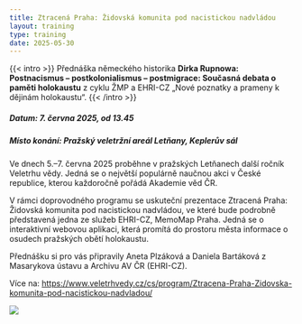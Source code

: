 ```yaml
---
title: Ztracená Praha: Židovská komunita pod nacistickou nadvládou
layout: training
type: training
date: 2025-05-30
---
```


{{< intro >}}
Přednáška německého historika **Dirka Rupnowa: Postnacismus – postkolonialismus – postmigrace: Současná debata o paměti holokaustu** z cyklu ŽMP a EHRI-CZ „Nové poznatky a prameny k dějinám holokaustu“. 
{{< /intro >}}


##### Datum: 7. června 2025, od 13.45

##### Místo konání: Pražský veletržní areál Letňany, Keplerův sál

Ve dnech 5.–7. června 2025 proběhne v pražských Letňanech další ročník Veletrhu vědy. Jedná se o největší populárně naučnou akci v České republice, kterou každoročně pořádá Akademie věd ČR.

V rámci doprovodného programu se uskuteční prezentace Ztracená Praha: Židovská komunita pod nacistickou nadvládou, ve které bude podrobně představená jedna ze služeb EHRI-CZ, MemoMap Praha. Jedná se o interaktivní webovou aplikaci, která promítá do prostoru města informace o osudech pražských obětí holokaustu.

Přednášku si pro vás připravily Aneta Plzáková a Daniela Bartáková z Masarykova ústavu a Archivu AV ČR (EHRI-CZ).

Více na: https://www.veletrhvedy.cz/cs/program/Ztracena-Praha-Zidovska-komunita-pod-nacistickou-nadvladou/

<img src="../../../images/workshops/presentation-lost-prague/MemoMap.jpg">